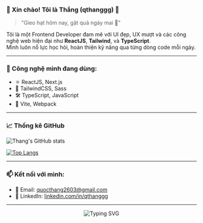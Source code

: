### 🌱 Xin chào! Tôi là Thắng (qthanggg) 👋

> "Gieo hạt hôm nay, gặt quả ngày mai 🌳"

Tôi là một Frontend Developer đam mê với UI đẹp, UX mượt và các công nghệ web hiện đại như **ReactJS**, **Tailwind**, và **TypeScript**.  
Mình luôn nỗ lực học hỏi, hoàn thiện kỹ năng qua từng dòng code mỗi ngày.

---

### 🔧 Công nghệ mình đang dùng:
- ⚛️ ReactJS, Next.js
- 💅 TailwindCSS, Sass
- 🛠️ TypeScript, JavaScript
- 🧰 Vite, Webpack

---

### 📈 Thống kê GitHub

![Thang's GitHub stats](https://github-readme-stats.vercel.app/api?username=qthanggg&show_icons=true&theme=gruvbox&include_all_commits=true&count_private=true)

[![Top Langs](https://github-readme-stats.vercel.app/api/top-langs/?username=qthanggg&layout=compact&theme=gruvbox)](https://github.com/anuraghazra/github-readme-stats)

---

### 📫 Kết nối với mình:
- 📧 Email: quocthang2603@gmail.com
- 💼 LinkedIn: [linkedin.com/in/qthanggg](https://linkedin.com/in/quocthang2603)


---

<p align="center">
  <img src="https://readme-typing-svg.demolab.com?font=Fira+Code&duration=3000&pause=1000&color=00BFA6&center=true&vCenter=true&width=435&lines=Keep+learning.;Keep+growing.;Never+stop+coding.🌱" alt="Typing SVG" />
</p>
